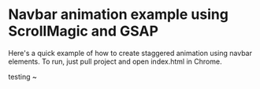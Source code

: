 # Navbar animation example using ScrollMagic and GSAP
Here's a quick example of how to create staggered animation using navbar elements.
To run, just pull project and open index.html in Chrome.

testing ~